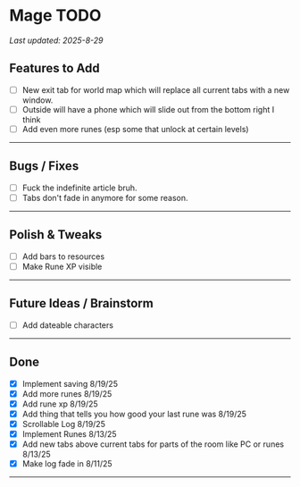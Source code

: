 # Mage TODO

_Last updated: 2025-8-29_


## Features to Add
- [ ] New exit tab for world map which will replace all current tabs with a new window.
- [ ] Outside will have a phone which will slide out from the bottom right I think
- [ ] Add even more runes (esp some that unlock at certain levels)

---

## Bugs / Fixes
- [ ] Fuck the indefinite article bruh.
- [ ] Tabs don't fade in anymore for some reason.

---

## Polish & Tweaks
- [ ] Add bars to resources
- [ ] Make Rune XP visible

---

## Future Ideas / Brainstorm
- [ ] Add dateable characters

---

## Done
- [x] Implement saving 8/19/25
- [x] Add more runes 8/19/25
- [x] Add rune xp 8/19/25
- [x] Add thing that tells you how good your last rune was 8/19/25
- [x] Scrollable Log 8/19/25
- [x] Implement Runes 8/13/25
- [x] Add new tabs above current tabs for parts of the room like PC or runes 8/13/25
- [x] Make log fade in  8/11/25
---
